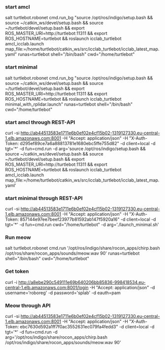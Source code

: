 ### start amcl
salt turtlebot.robonet cmd.run_bg "source /opt/ros/indigo/setup.bash && source ~/catkin_ws/devel/setup.bash && source ~/turtlebot/devel/setup.bash && export ROS_MASTER_URI=http://turtlebot:11311 && export ROS_HOSTNAME=turtlebot && roslaunch icclab_turtlebot amcl_icclab.launch map_file:=/home/turtlebot/catkin_ws/src/icclab_turtlebot/icclab_latest_map.yaml" runas=turtlebot shell="/bin/bash" cwd="/home/turtlebot"

### start minimal
salt turtlebot.robonet cmd.run_bg "source /opt/ros/indigo/setup.bash && source ~/catkin_ws/devel/setup.bash && source ~/turtlebot/devel/setup.bash && export ROS_MASTER_URI=http://turtlebot:11311 && export ROS_HOSTNAME=turtlebot && roslaunch icclab_turtlebot minimal_with_rplidar.launch" runas=turtlebot shell="/bin/bash" cwd="/home/turtlebot"

### start amcl through REST-API
curl -si http://ab44513583e1711e6b0ef02e4cf15b02-1319127330.eu-central-1.elb.amazonaws.com:8001 -H "Accept: application/json" -H "X-Auth-Token: d295ef89ce7a6a88813781e1680ebc5ffe755d82" -d client=local -d tgt='*' -d fun=cmd.run -d arg='source /opt/ros/indigo/setup.bash && source ~/catkin_ws/devel/setup.bash && source ~/turtlebot/devel/setup.bash && export ROS_MASTER_URI=http://turtlebot:11311 && export ROS_HOSTNAME=turtlebot && roslaunch icclab_turtlebot amcl_icclab.launch map_file:=/home/turtlebot/catkin_ws/src/icclab_turtlebot/icclab_latest_map.yaml'

### start minimal through REST-API
curl -si http://ab44513583e1711e6b0ef02e4cf15b02-1319127330.eu-central-1.elb.amazonaws.com:8001 -H "Accept: application/json" -H "X-Auth-Token: 857144e97ee7beef23977b81592ab147f5920a16" -d client=local -d tgt='*' -d fun=cmd.run cwd="/home/turtlebot" -d arg='./launch_minimal.sh' 


### Run meow
salt turtlebot.robonet cmd.run '/opt/ros/indigo/share/rocon_apps/chirp.bash /opt/ros/share/rocon_apps/sounds/meow.wav 90' runas=turtlebot shell="/bin/bash"  cwd="/home/turtlebot"

### Get token
curl -i http://a8ebe290c549111e69b640206bb85836-998418534.eu-central-1.elb.amazonaws.com:8001/login -H "Accept: application/json" -d username='roboreg' -d password='splab' -d eauth=pam

### Meow through API
curl -si http://ab44513583e1711e6b0ef02e4cf15b02-1319127330.eu-central-1.elb.amazonaws.com:8001 -H "Accept: application/json" -H "X-Auth-Token: ebc7630d592a1ff7f0ac3552631ec079fa4fedd3" -d client=local -d tgt='*' -d fun=cmd.run -d arg='/opt/ros/indigo/share/rocon_apps/chirp.bash /opt/ros/indigo/share/rocon_apps/sounds/meow.wav 90'
